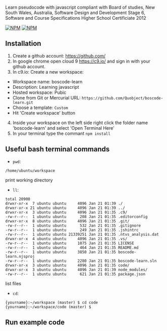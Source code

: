 ﻿Learn pseudocode with javascript compliant with Board of studies, New South Wales, Australia, Software Design and Development Stage 6, Software and Course Specifications Higher School Certificiate 2012


[![NPM](https://nodei.co/npm/boscode-learn.png?downloads=true&downloadRank=true)](https://nodei.co/npm/boscode-learn/)
[![NPM](https://nodei.co/npm-dl/boscode-learn.png?months=6&height=3)](https://nodei.co/npm/boscode-learn/)

## Installation

1. Create a github account: https://github.com/
2. In google chrome open cloud 9 https://c9.io/ and sign in with your github account.
3. In c9.io: Create a new workspace: 
  * Workspace name: boscode-learn
  * Description: Learning javascript
  * Hosted workspace: Pubic
  * Clone from Git or Mercurial URL: `https://github.com/Quobject/boscode-learn.git`
  * Choose a template: `Custom`
  * Hit 'Create workspace' button
4. Inside your workspace on the left side right click the folder name 'boscode-learn' and select 'Open Terminal Here'
5. In your terminal type the commant `npm install`

## Useful bash terminal commands

* `pwd`: 
```
/home/ubuntu/workspace
```
print working directory

* `ll`:
```
total 20900
drwxr-xr-x  7 ubuntu ubuntu     4096 Jan 21 01:39 ./
drwxr-xr-x 21 ubuntu ubuntu     4096 Jan 21 01:39 ../
drwxr-xr-x  3 ubuntu ubuntu     4096 Jan 21 01:35 .c9/
-rw-r--r--  1 ubuntu ubuntu      208 Jan 21 01:35 .editorconfig
drwxr-xr-x  8 ubuntu ubuntu     4096 Jan 21 01:35 .git/
-rw-r--r--  1 ubuntu ubuntu      532 Jan 21 01:35 .gitignore
-rw-r--r--  1 ubuntu ubuntu      249 Jan 21 01:35 .jshintrc
-rw-r--r--  1 ubuntu ubuntu 21339251 Jan 21 01:35 .ntvs_analysis.dat
drwxr-xr-x  4 ubuntu ubuntu     4096 Jan 21 01:35 .vs/
-rw-r--r--  1 ubuntu ubuntu     1075 Jan 21 01:35 LICENSE
-rw-r--r--  1 ubuntu ubuntu      464 Jan 21 01:35 README.md
-rw-r--r--  1 ubuntu ubuntu     3850 Jan 21 01:35 boscode-learn.njsproj
-rw-r--r--  1 ubuntu ubuntu     2280 Jan 21 01:35 boscode-learn.sln
drwxr-xr-x  3 ubuntu ubuntu     4096 Jan 21 01:35 code/
drwxr-xr-x  3 ubuntu ubuntu     4096 Jan 21 01:39 node_modules/
-rw-r--r--  1 ubuntu ubuntu      621 Jan 21 01:35 package.json
```
list files

* `cd`:
```
{yourname}:~/workspace (master) $ cd code
{yourname}:~/workspace/code (master) $ 
```

## Run example code


```    

```